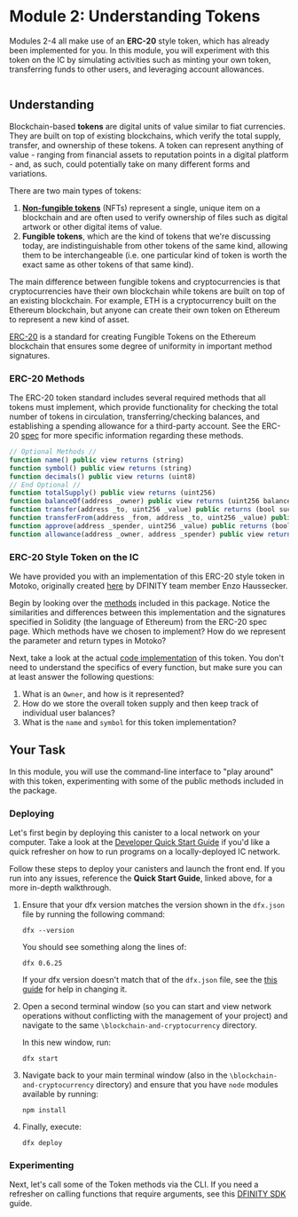 # Module 2: Understanding Tokens

Modules 2-4 all make use of an **ERC-20** style token, which has already been implemented for you. In this module, you will experiment with this token on the IC by simulating activities such as minting your own token, transferring funds to other users, and leveraging account allowances.

```bash

```

## Understanding

Blockchain-based **tokens** are digital units of value similar to fiat currencies. They are built on top of existing blockchains, which verify the total supply, transfer, and ownership of these tokens. A token can represent anything of value - ranging from financial assets to reputation points in a digital platform - and, as such, could potentially take on many different forms and variations.

There are two main types of tokens:

1. **[Non-fungible tokens](https://en.wikipedia.org/wiki/Non-fungible_token)** (NFTs) represent a single, unique item on a blockchain and are often used to verify ownership of files such as digital artwork or other digital items of value.
2. **Fungible tokens**, which are the kind of tokens that we're discussing today, are indistinguishable from other tokens of the same kind, allowing them to be interchangeable (i.e. one particular kind of token is worth the exact same as other tokens of that same kind).

The main difference between fungible tokens and cryptocurrencies is that cryptocurrencies have their own blockchain while tokens are built on top of an existing blockchain. For example, ETH is a cryptocurrency built on the Ethereum blockchain, but anyone can create their own token on Ethereum to represent a new kind of asset.

[ERC-20](https://ethereum.org/en/developers/docs/standards/tokens/erc-20/) is a standard for creating Fungible Tokens on the Ethereum blockchain that ensures some degree of uniformity in important method signatures.

### ERC-20 Methods

The ERC-20 token standard includes several required methods that all tokens must implement, which provide functionality for checking the total number of tokens in circulation, transferring/checking balances, and establishing a spending allowance for a third-party account. See the ERC-20 [spec](https://eips.ethereum.org/EIPS/eip-20) for more specific information regarding these methods. 

```javascript
// Optional Methods //
function name() public view returns (string)
function symbol() public view returns (string)
function decimals() public view returns (uint8)
// End Optional //
function totalSupply() public view returns (uint256)
function balanceOf(address _owner) public view returns (uint256 balance)
function transfer(address _to, uint256 _value) public returns (bool success)
function transferFrom(address _from, address _to, uint256 _value) public returns (bool success)
function approve(address _spender, uint256 _value) public returns (bool success)
function allowance(address _owner, address _spender) public view returns (uint256 remaining)
```

### ERC-20 Style Token on the IC

We have provided you with an implementation of this ERC-20 style token in Motoko, originally created [here](https://github.com/enzoh/motoko-token) by DFINITY team member Enzo Haussecker. 

Begin by looking over the [methods](https://github.com/DFINITY-Education/blockchain-and-cryptocurrency/tree/main/vendor/motoko-token#the-token-package) included in this package. Notice the similarities and differences between this implementation and the signatures specified in Solidity (the language of Ethereum) from the ERC-20 spec page. Which methods have we chosen to implement? How do we represent the parameter and return types in Motoko?

Next, take a look at the actual [code implementation](https://github.com/DFINITY-Education/blockchain-and-cryptocurrency/blob/main/vendor/motoko-token/app/Token.mo) of this token. You don't need to understand the specifics of every function, but make sure you can at least answer the following questions:

1. What is an `Owner`, and how is it represented?
2. How do we store the overall token supply and then keep track of individual user balances?
3. What is the `name` and `symbol` for this token implementation?

## Your Task

In this module, you will use the command-line interface to "play around" with this token, experimenting with some of the public methods included in the package.

### Deploying

Let's first begin by deploying this canister to a local network on your computer. Take a look at the [Developer Quick Start Guide](https://sdk.dfinity.org/docs/quickstart/quickstart.html) if you'd like a quick refresher on how to run programs on a locally-deployed IC network. 

Follow these steps to deploy your canisters and launch the front end. If you run into any issues, reference the **Quick Start Guide**, linked above,  for a more in-depth walkthrough.

1. Ensure that your dfx version matches the version shown in the `dfx.json` file by running the following command:

   ```
   dfx --version
   ```

   You should see something along the lines of:

   ```
   dfx 0.6.25
   ```

   If your dfx version doesn't match that of the `dfx.json` file, see the [this guide](https://sdk.dfinity.org/docs/developers-guide/install-upgrade-remove.html#install-version) for help in changing it. 

2. Open a second terminal window (so you can start and view network operations without conflicting with the management of your project) and navigate to the same `\blockchain-and-cryptocurrency` directory.

   In this new window, run:

   ```
   dfx start
   ```

3. Navigate back to your main terminal window (also in the `\blockchain-and-cryptocurrency` directory) and ensure that you have `node` modules available by running:

   ```
   npm install
   ```

4. Finally, execute:

   ```
   dfx deploy
   ```

### Experimenting

Next, let's call some of the Token methods via the CLI. If you need a refresher on calling functions that require arguments, see this [DFINITY SDK](https://sdk.dfinity.org/docs/developers-guide/tutorials/hello-location.html) guide.

